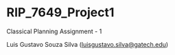 RIP_7649_Project1
=================

Classical Planning Assignment - 1

Luis Gustavo Souza Silva (luisgustavo.silva@gatech.edu)
